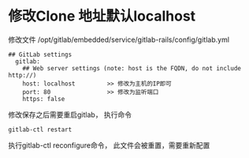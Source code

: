 # 修改Clone 地址默认localhost

修改文件  /opt/gitlab/embedded/service/gitlab-rails/config/gitlab.yml

```
## GitLab settings
  gitlab:
    ## Web server settings (note: host is the FQDN, do not include http://)
    host: localhost         >> 修改为主机的IP即可
    port: 80                >> 修改为监听端口
    https: false
```

修改保存之后需要重启gitlab， 执行命令

```
gitlab-ctl restart
```

执行gitlab-ctl reconfigure命令， 此文件会被重置，需要重新配置
